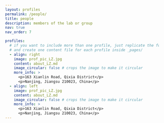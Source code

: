 ```yaml
---
layout: profiles
permalink: /people/
title: people
description: members of the lab or group
nav: true
nav_order: 7

profiles:
  # if you want to include more than one profile, just replicate the following block
  # and create one content file for each profile inside _pages/
  - align: right
    image: prof_pic_LZ.jpg
    content: about_LZ.md
    image_circular: false # crops the image to make it circular
    more_info: >
      <p>163 Xianlin Road, Qixia District</p>
      <p>Nanjing, Jiangsu 210023, China</p>
  - align: left
    image: prof_pic_LZ.jpg
    content: about_LZ.md
    image_circular: false # crops the image to make it circular
    more_info: >
      <p>163 Xianlin Road, Qixia District</p>
      <p>Nanjing, Jiangsu 210023, China</p>
---
```

